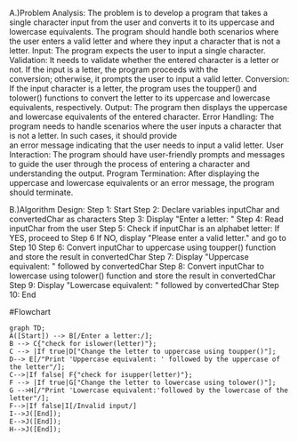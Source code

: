 A.)Problem Analysis:
The problem is to develop a program that takes a single character input from the user and converts it to its uppercase and lowercase equivalents. The program should handle both scenarios where the user enters a valid letter and where they input a character that is not a letter.
  Input: The program expects the user to input a single character.
  Validation: It needs to validate whether the entered character is a letter or not. If the input is a letter, the program proceeds with the     
   conversion; otherwise, it prompts the user to input a valid letter.
  Conversion: If the input character is a letter, the program uses the toupper() and tolower() functions to convert the letter to its uppercase 
   and lowercase equivalents, respectively.
  Output: The program then displays the uppercase and lowercase equivalents of the entered character.
  Error Handling: The program needs to handle scenarios where the user inputs a character that is not a letter. In such cases, it should provide   
   an error message indicating that the user needs to input a valid letter.
  User Interaction: The program should have user-friendly prompts and messages to guide the user through the process of entering a character and 
   understanding the output.
  Program Termination: After displaying the uppercase and lowercase equivalents or an error message, the program should terminate.

B.)Algorithm Design:
  Step 1: Start
  Step 2: Declare variables inputChar and convertedChar as characters
  Step 3: Display "Enter a letter: "
  Step 4: Read inputChar from the user
  Step 5: Check if inputChar is an alphabet letter:
    If YES, proceed to Step 6
    If NO, display "Please enter a valid letter." and go to Step 10
  Step 6: Convert inputChar to uppercase using toupper() function and store the result in convertedChar
  Step 7: Display "Uppercase equivalent: " followed by convertedChar    Step 8: Convert inputChar to lowercase using tolower() function and store the result in convertedChar
  Step 9: Display "Lowercase equivalent: " followed by convertedChar
  Step 10: End

#Flowchart
``` mermaid
graph TD;
A([Start]) --> B[/Enter a letter:/];
B --> C{"check for islower(letter)"};
C --> |If true|D["Change the letter to uppercase using toupper()"];
D--> E[/"Print 'Uppercase equivalent: ' followed by the uppercase of the letter"/];
C-->|If false| F{"check for isupper(letter)"};
F --> |If true|G["Change the letter to lowercase using tolower()"];
G -->H[/"Print 'Lowercase equivalent:'followed by the lowercase of the letter"/];
F-->|If false|I[/Invalid input/]
I-->J([End]);
E-->J([End]);
H-->J([End]);
```

